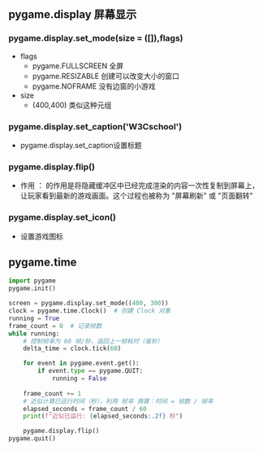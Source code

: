 
## pygame.display 屏幕显示

### pygame.display.set_mode(size = ([]),flags)

- flags
  - pygame.FULLSCREEN   全屏
  - pygame.RESIZABLE    创建可以改变大小的窗口
  - pygame.NOFRAME      没有边窗的小游戏
- size
  - (400,400) 类似这种元组

### pygame.display.set_caption('W3Cschool')

- pygame.display.set_caption设置标题


### pygame.display.flip() 

- 作用 ： 的作用是将隐藏缓冲区中已经完成渲染的内容一次性复制到屏幕上，让玩家看到最新的游戏画面。这个过程也被称为 "屏幕刷新" 或 "页面翻转"

### pygame.display.set_icon()

- 设置游戏图标

## pygame.time
```python
import pygame
pygame.init()

screen = pygame.display.set_mode((400, 300))
clock = pygame.time.Clock()  # 创建 Clock 对象
running = True
frame_count = 0  # 记录帧数
while running:
    # 控制帧率为 60 帧/秒，返回上一帧耗时（毫秒）
    delta_time = clock.tick(60)  

    for event in pygame.event.get():
        if event.type == pygame.QUIT:
            running = False
    
    frame_count += 1
    # 近似计算已运行时间（秒），利用 帧率 换算：时间 = 帧数 / 帧率
    elapsed_seconds = frame_count / 60  
    print(f"近似已运行: {elapsed_seconds:.2f} 秒")

    pygame.display.flip()
pygame.quit()
```